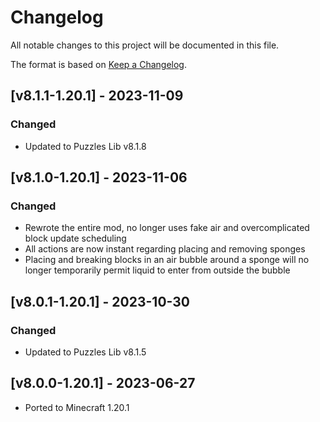 # Changelog
All notable changes to this project will be documented in this file.

The format is based on [Keep a Changelog].

## [v8.1.1-1.20.1] - 2023-11-09
### Changed
- Updated to Puzzles Lib v8.1.8

## [v8.1.0-1.20.1] - 2023-11-06
### Changed
- Rewrote the entire mod, no longer uses fake air and overcomplicated block update scheduling
- All actions are now instant regarding placing and removing sponges
- Placing and breaking blocks in an air bubble around a sponge will no longer temporarily permit liquid to enter from outside the bubble

## [v8.0.1-1.20.1] - 2023-10-30
### Changed
- Updated to Puzzles Lib v8.1.5

## [v8.0.0-1.20.1] - 2023-06-27
- Ported to Minecraft 1.20.1

[Keep a Changelog]: https://keepachangelog.com/en/1.0.0/
